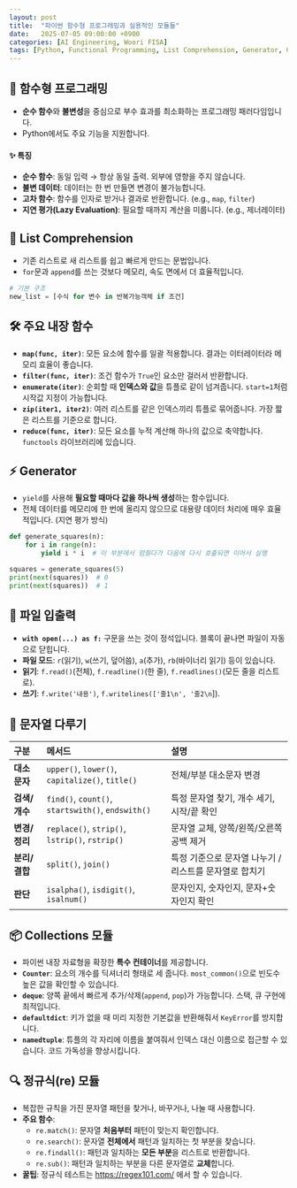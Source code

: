 ```yaml
---
layout: post
title:  "파이썬 함수형 프로그래밍과 실용적인 모듈들"
date:   2025-07-05 09:00:00 +0900
categories: [AI Engineering, Woori FISA]
tags: [Python, Functional Programming, List Comprehension, Generator, Collections, Regex, '#우리FIS아카데미', '#우리FISA', '#AI엔지니어링', '#K-디지털트레이닝', '#우리에프아이에스', '#글로벌소프트웨어캠퍼스']
---
```


## 🧩 함수형 프로그래밍

- **순수 함수**와 **불변성**을 중심으로 부수 효과를 최소화하는 프로그래밍 패러다임입니다.
- Python에서도 주요 기능을 지원합니다.

#### ✨ 특징
- **순수 함수**: 동일 입력 → 항상 동일 출력. 외부에 영향을 주지 않습니다.
- **불변 데이터**: 데이터는 한 번 만들면 변경이 불가능합니다.
- **고차 함수**: 함수를 인자로 받거나 결과로 반환합니다. (e.g., `map`, `filter`)
- **지연 평가(Lazy Evaluation)**: 필요할 때까지 계산을 미룹니다. (e.g., 제너레이터)

## 📝 List Comprehension

- 기존 리스트로 새 리스트를 쉽고 빠르게 만드는 문법입니다.
- `for`문과 `append`를 쓰는 것보다 메모리, 속도 면에서 더 효율적입니다.

```python
# 기본 구조
new_list = [수식 for 변수 in 반복가능객체 if 조건]
```

## 🛠️ 주요 내장 함수

- **`map(func, iter)`**: 모든 요소에 함수를 일괄 적용합니다. 결과는 이터레이터라 메모리 효율이 좋습니다.
- **`filter(func, iter)`**: 조건 함수가 `True`인 요소만 걸러서 반환합니다.
- **`enumerate(iter)`**: 순회할 때 **인덱스와 값**을 튜플로 같이 넘겨줍니다. `start=1`처럼 시작값 지정이 가능합니다.
- **`zip(iter1, iter2)`**: 여러 리스트를 같은 인덱스끼리 튜플로 묶어줍니다. 가장 짧은 리스트를 기준으로 합니다.
- **`reduce(func, iter)`**: 모든 요소를 누적 계산해 하나의 값으로 축약합니다. `functools` 라이브러리에 있습니다.

## ⚡ Generator

- `yield`를 사용해 **필요할 때마다 값을 하나씩 생성**하는 함수입니다.
- 전체 데이터를 메모리에 한 번에 올리지 않으므로 대용량 데이터 처리에 매우 효율적입니다. (지연 평가 방식)

```python
def generate_squares(n):
    for i in range(n):
        yield i * i  # 이 부분에서 멈췄다가 다음에 다시 호출되면 이어서 실행

squares = generate_squares(5)
print(next(squares))  # 0
print(next(squares))  # 1
```

## 📂 파일 입출력

- **`with open(...) as f:`** 구문을 쓰는 것이 정석입니다. 블록이 끝나면 파일이 자동으로 닫힙니다.
- **파일 모드**: `r`(읽기), `w`(쓰기, 덮어씀), `a`(추가), `rb`(바이너리 읽기) 등이 있습니다.
- **읽기**: `f.read()`(전체), `f.readline()`(한 줄), `f.readlines()`(모든 줄을 리스트로).
- **쓰기**: `f.write('내용')`, `f.writelines(['줄1\n', '줄2\n`]).

## 💬 문자열 다루기

| 구분 | 메서드 | 설명 |
| :-- | :-- | :-- |
| **대소문자** | `upper()`, `lower()`, `capitalize()`, `title()` | 전체/부분 대소문자 변경 |
| **검색/개수** | `find()`, `count()`, `startswith()`, `endswith()` | 특정 문자열 찾기, 개수 세기, 시작/끝 확인 |
| **변경/정리** | `replace()`, `strip()`, `lstrip()`, `rstrip()` | 문자열 교체, 양쪽/왼쪽/오른쪽 공백 제거 |
| **분리/결합** | `split()`, `join()` | 특정 기준으로 문자열 나누기 / 리스트를 문자열로 합치기 |
| **판단** | `isalpha()`, `isdigit()`, `isalnum()` | 문자인지, 숫자인지, 문자+숫자인지 확인 |

## 📦 Collections 모듈

- 파이썬 내장 자료형을 확장한 **특수 컨테이너**를 제공합니다.
- **`Counter`**: 요소의 개수를 딕셔너리 형태로 세 줍니다. `most_common()`으로 빈도수 높은 값을 확인할 수 있습니다.
- **`deque`**: 양쪽 끝에서 빠르게 추가/삭제(`append`, `pop`)가 가능합니다. 스택, 큐 구현에 최적입니다.
- **`defaultdict`**: 키가 없을 때 미리 지정한 기본값을 반환해줘서 `KeyError`를 방지합니다.
- **`namedtuple`**: 튜플의 각 자리에 이름을 붙여줘서 인덱스 대신 이름으로 접근할 수 있습니다. 코드 가독성을 향상시킵니다.

## 🔍 정규식(re) 모듈

- 복잡한 규칙을 가진 문자열 패턴을 찾거나, 바꾸거나, 나눌 때 사용합니다.
- **주요 함수**:
    - `re.match()`: 문자열 **처음부터** 패턴이 맞는지 확인합니다.
    - `re.search()`: 문자열 **전체에서** 패턴과 일치하는 첫 부분을 찾습니다.
    - `re.findall()`: 패턴과 일치하는 **모든 부분**을 리스트로 반환합니다.
    - `re.sub()`: 패턴과 일치하는 부분을 다른 문자열로 **교체**합니다.
- **꿀팁**: 정규식 테스트는 https://regex101.com/ 에서 할 수 있습니다.
